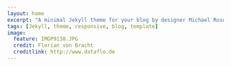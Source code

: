 ```yaml
---
layout: home
excerpt: "A minimal Jekyll theme for your blog by designer Michael Rose."
tags: [Jekyll, theme, responsive, blog, template]
image:
  feature: IMGP9138.JPG
  credit: Florian von Bracht
  creditlink: http://www.dataflo.de
---
```


